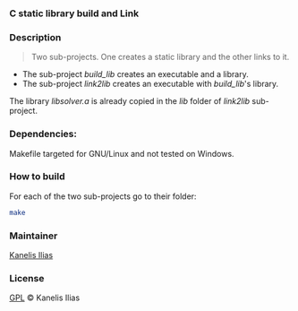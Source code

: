 ### C static library build and Link

### Description

> Two sub-projects. One creates a static library and the other links to it.

- The sub-project *build_lib* creates an executable and a library.
- The sub-project *link2lib* creates an executable with *build_lib*'s library.

The library *libsolver.a* is already copied in the *lib* folder of *link2lib* sub-project.

### Dependencies:

Makefile targeted for GNU/Linux and not tested on Windows.

### How to build

For each of the two sub-projects go to their folder:

```sh
make
```

### Maintainer

[Kanelis Ilias](mailto:hkanelhs@yahoo.gr)

### License

[GPL](LICENSE) © Kanelis Ilias